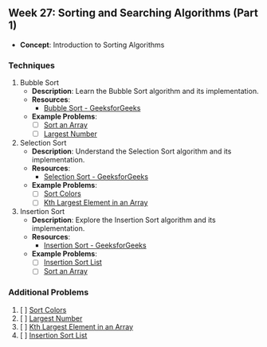 ## Week 27: Sorting and Searching Algorithms (Part 1)

- **Concept**: Introduction to Sorting Algorithms

### Techniques

1. Bubble Sort
   - **Description**: Learn the Bubble Sort algorithm and its implementation.
   - **Resources**:
     - [Bubble Sort - GeeksforGeeks](https://www.geeksforgeeks.org/bubble-sort/)
   - **Example Problems**:
     - [ ] [Sort an Array](https://leetcode.com/problems/sort-an-array/)
     - [ ] [Largest Number](https://leetcode.com/problems/largest-number/)

2. Selection Sort
   - **Description**: Understand the Selection Sort algorithm and its implementation.
   - **Resources**:
     - [Selection Sort - GeeksforGeeks](https://www.geeksforgeeks.org/selection-sort/)
   - **Example Problems**:
     - [ ] [Sort Colors](https://leetcode.com/problems/sort-colors/)
     - [ ] [Kth Largest Element in an Array](https://leetcode.com/problems/kth-largest-element-in-an-array/)

3. Insertion Sort
   - **Description**: Explore the Insertion Sort algorithm and its implementation.
   - **Resources**:
     - [Insertion Sort - GeeksforGeeks](https://www.geeksforgeeks.org/insertion-sort/)
   - **Example Problems**:
     - [ ] [Insertion Sort List](https://leetcode.com/problems/insertion-sort-list/)
     - [ ] [Sort an Array](https://leetcode.com/problems/sort-an-array/)

### Additional Problems

1. [ ] [Sort Colors](https://leetcode.com/problems/sort-colors/)
2. [ ] [Largest Number](https://leetcode.com/problems/largest-number/)
3. [ ] [Kth Largest Element in an Array](https://leetcode.com/problems/kth-largest-element-in-an-array/)
4. [ ] [Insertion Sort List](https://leetcode.com/problems/insertion-sort-list/)

